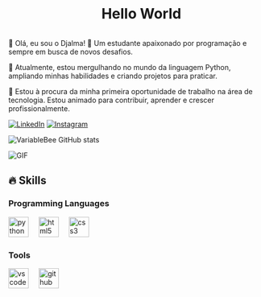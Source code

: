 <!--título-->
<div id="user-content-toc">
  <ul align="center">
    <summary><h1 style="display: inline-block">Hello World</h1></summary>
</div>
    
<!-- Presentation -->
<p>
  👋 Olá, eu sou o Djalma!
🎯 Um estudante apaixonado por programação e sempre em busca de novos desafios.

🌱 Atualmente, estou mergulhando no mundo da linguagem Python, ampliando minhas habilidades e criando projetos para praticar.

💼 Estou à procura da minha primeira oportunidade de trabalho na área de tecnologia. Estou animado para contribuir, aprender e crescer profissionalmente.
</p>

<!-- Links -->
[![LinkedIn](https://img.shields.io/badge/LinkedIn-0077B5?style=for-the-badge&logo=linkedin&logoColor=white)](https://www.linkedin.com/in/djalma-souza/)
[![Instagram](https://img.shields.io/badge/Instagram-E4405F?style=for-the-badge&logo=instagram&logoColor=white)](https://www.instagram.com/dgszr_/)

<!-- GithubStats -->
![VariableBee GitHub stats](https://github-readme-stats.vercel.app/api?username=djalmagon&show_icons=true&theme=algolia)

<!-- GIF -->
<p align="left">
<img align="center" src="https://user-images.githubusercontent.com/74038190/225813708-98b745f2-7d22-48cf-9150-083f1b00d6c9.gif" alt="GIF">
</p>

## 🔥 Skills
<!-- Skills: Programming Languages -->
<div align="left">
  <h3>Programming Languages</h3>
  <img src="https://skillicons.dev/icons?i=py" height="40" alt="python logo"  />
  <img width="12" />
  <img src="https://skillicons.dev/icons?i=html" height="40" alt="html5 logo"  />
  <img width="12" />
  <img src="https://skillicons.dev/icons?i=css" height="40" alt="css3 logo"  />
</div>

<!-- Skills: Tools -->
<div align="left">
  <h3>Tools</h3>
  <img src="https://cdn.jsdelivr.net/gh/devicons/devicon/icons/vscode/vscode-original.svg" height="40" alt="vscode logo"  />
  <img width="12" />
  <img src="https://cdn.jsdelivr.net/gh/devicons/devicon/icons/github/github-original.svg" height="40" alt="github logo"  />
</div>




